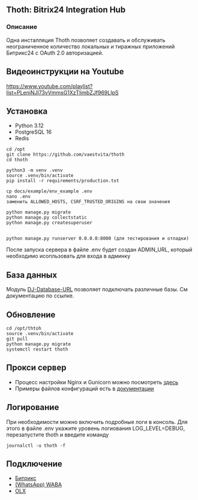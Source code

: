 ## Thoth: Bitrix24 Integration Hub 

### Описание

Одна инсталляция Thoth позволяет создавать и обслуживать неограниченное количество локальных и тиражных приложений Битрикс24 с OAuth 2.0 авторизацией.

## Видеоинструкции на Youtube

https://www.youtube.com/playlist?list=PLeniNJl73vVmmsG1XzTlimbZJf969LIpS


## Установка 

+ Python 3.12
+ PostgreSQL 16
+ Redis

```
cd /opt
git clone https://github.com/vaestvita/thoth
cd thoth

python3 -m venv .venv
source .venv/bin/activate
pip install -r requirements/production.txt

cp docs/example/env_example .env 
nano .env
заменить ALLOWED_HOSTS, CSRF_TRUSTED_ORIGINS на свои значения

python manage.py migrate
python manage.py collectstatic
python manage.py createsuperuser


python manage.py runserver 0.0.0.0:8000 (для тестирования и отладки)

```
После запуска сервера в файле .env будет создан ADMIN_URL, который необходимо исопльзовать для входа в админку

## База данных 
Модуль [DJ-Database-URL](https://github.com/jazzband/dj-database-url?tab=readme-ov-file#url-schema) позволяет подключать различные базы. См документацию по ссылке.

## Обновление
```
cd /opt/thtoh
source .venv/bin/activate
git pull
python manage.py migrate
systemctl restart thoth
```

## Прокси сервер 
+ Процесс настройки Nginx и Gunicorn можно посмотреть [здесь](https://www.digitalocean.com/community/tutorials/how-to-set-up-django-with-postgres-nginx-and-gunicorn-on-ubuntu)
+ Примеры файлов конфигураций есть в [документации](docs/example)

## Логирование 
При необходимости можно включить подробные логи в консоль. Для этого в файле .env укажите уровень логиования LOG_LEVEL=DEBUG, перезапустите thoth и введите команду 

```
journalctl -u thoth -f
```

## Подключение 

+ [Битрикс](docs/bitrix.md)
+ [(WhatsApp) WABA](docs/waba.md)
+ [OLX](docs/olx.md)
